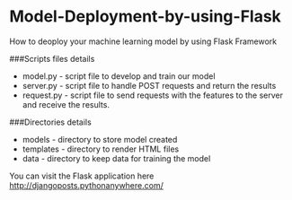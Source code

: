 # Model-Deployment-by-using-Flask
How to deoploy your machine learning model by using Flask Framework

###Scripts files details

- model.py - script file to develop and train our model
- server.py -  script file to handle POST requests and return the results
- request.py -  script file to send requests with the features to the server and receive the results.

###Directories details

- models - directory to store model created
- templates - directory to render HTML  files
- data  - directory to keep data for training the model

You can visit the Flask application here http://djangoposts.pythonanywhere.com/


